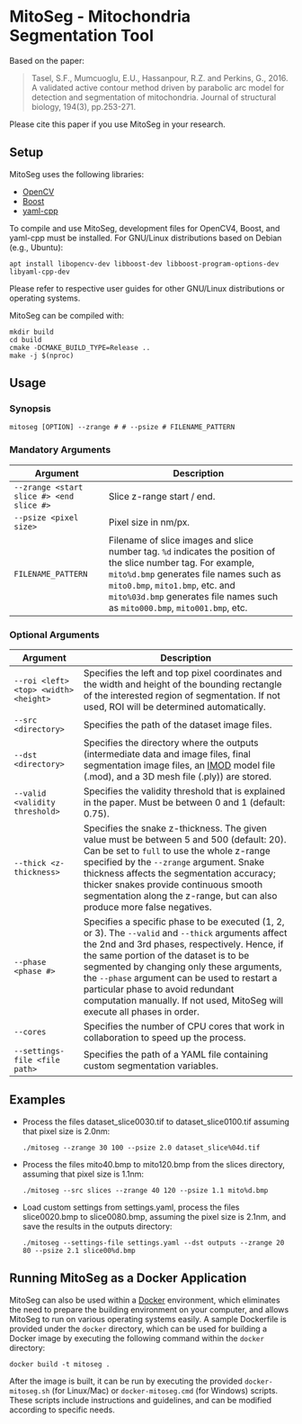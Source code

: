 # MitoSeg - Mitochondria Segmentation Tool

Based on the paper:

> Tasel, S.F., Mumcuoglu, E.U., Hassanpour, R.Z. and Perkins, G., 2016. A validated active contour method driven by parabolic arc model for detection and segmentation of mitochondria. Journal of structural biology, 194(3), pp.253-271.

Please cite this paper if you use MitoSeg in your research.

## Setup

MitoSeg uses the following libraries:

- [OpenCV](https://opencv.org/)
- [Boost](https://www.boost.org/)
- [yaml-cpp](https://github.com/jbeder/yaml-cpp)

To compile and use MitoSeg, development files for OpenCV4, Boost, and yaml-cpp must be installed. For GNU/Linux distributions based on Debian (e.g., Ubuntu):

    apt install libopencv-dev libboost-dev libboost-program-options-dev libyaml-cpp-dev

Please refer to respective user guides for other GNU/Linux distributions or operating systems.

MitoSeg can be compiled with:

    mkdir build
    cd build
    cmake -DCMAKE_BUILD_TYPE=Release ..
    make -j $(nproc)

## Usage

### Synopsis

    mitoseg [OPTION] --zrange # # --psize # FILENAME_PATTERN

### Mandatory Arguments

| Argument | Description |
| -- | -- |
| `--zrange <start slice #> <end slice #>` | Slice z-range start / end. |
| `--psize <pixel size>` | Pixel size in nm/px. |
| `FILENAME_PATTERN` | Filename of slice images and slice number tag. `%d` indicates the position of the slice number tag. For example, `mito%d.bmp` generates file names such as `mito0.bmp`, `mito1.bmp`, etc. and `mito%03d.bmp` generates file names such as `mito000.bmp`, `mito001.bmp`, etc. |


### Optional Arguments

| Argument | Description |
| -- | -- |
| `--roi <left> <top> <width> <height>` | Specifies the left and top pixel coordinates and the width and height of the bounding rectangle of the interested region of segmentation. If not used, ROI will be determined automatically. |
| `--src <directory>` | Specifies the path of the dataset image files. |
| `--dst <directory>` | Specifies the directory where the outputs (intermediate data and image files, final segmentation image files, an [IMOD](https://bio3d.colorado.edu/imod/) model file (.mod), and a 3D mesh file (.ply)) are stored. |
| `--valid <validity threshold>` | Specifies the validity threshold that is explained in the paper. Must be between 0 and 1 (default: 0.75). |
| `--thick <z-thickness>` | Specifies the snake z-thickness. The given value must be between 5 and 500 (default: 20). Can be set to `full` to use the whole z-range specified by the `--zrange` argument. Snake thickness affects the segmentation accuracy; thicker snakes provide continuous smooth segmentation along the z-range, but can also produce more false negatives. |
| `--phase <phase #>` | Specifies a specific phase to be executed (1, 2, or 3). The `--valid` and `--thick` arguments affect the 2nd and 3rd phases, respectively. Hence, if the same portion of the dataset is to be segmented by changing only these arguments, the `--phase` argument can be used to restart a particular phase to avoid redundant computation manually. If not used, MitoSeg will execute all phases in order. |
| `--cores` | Specifies the number of CPU cores that work in collaboration to speed up the process. |
| `--settings-file <file path>` | Specifies the path of a YAML file containing custom segmentation variables. |

## Examples

- Process the files dataset_slice0030.tif to dataset_slice0100.tif assuming that pixel size is 2.0nm:

      ./mitoseg --zrange 30 100 --psize 2.0 dataset_slice%04d.tif

- Process the files mito40.bmp to mito120.bmp from the slices directory, assuming that pixel size is 1.1nm:
   
      ./mitoseg --src slices --zrange 40 120 --psize 1.1 mito%d.bmp

- Load custom settings from settings.yaml, process the files slice0020.bmp to slice0080.bmp, assuming the pixel size is 2.1nm, and save the results in the outputs directory:

      ./mitoseg --settings-file settings.yaml --dst outputs --zrange 20 80 --psize 2.1 slice00%d.bmp

## Running MitoSeg as a Docker Application
MitoSeg can also be used within a [Docker](https://www.docker.com/) environment, which eliminates the need to prepare the building environment on your computer, and allows MitoSeg to run on various operating systems easily. A sample Dockerfile is provided under the `docker` directory, which can be used for building a Docker image by executing the following command within the `docker` directory:

    docker build -t mitoseg .

After the image is built, it can be run by executing the provided `docker-mitoseg.sh` (for Linux/Mac) or `docker-mitoseg.cmd` (for Windows) scripts. These scripts include instructions and guidelines, and can be modified according to specific needs.
